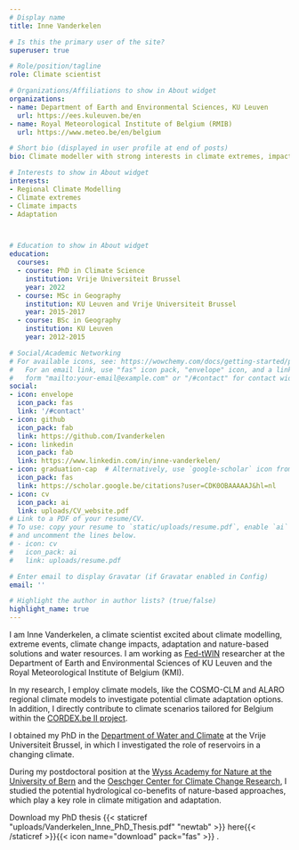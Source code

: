 ```yaml
---
# Display name
title: Inne Vanderkelen

# Is this the primary user of the site?
superuser: true

# Role/position/tagline
role: Climate scientist

# Organizations/Affiliations to show in About widget
organizations:
- name: Department of Earth and Environmental Sciences, KU Leuven
  url: https://ees.kuleuven.be/en
- name: Royal Meteorological Institute of Belgium (RMIB)
  url: https://www.meteo.be/en/belgium  

# Short bio (displayed in user profile at end of posts)
bio: Climate modeller with strong interests in climate extremes, impacts, and adaptation. 

# Interests to show in About widget
interests:
- Regional Climate Modelling
- Climate extremes
- Climate impacts
- Adaptation



# Education to show in About widget
education:
  courses:
  - course: PhD in Climate Science
    institution: Vrije Universiteit Brussel
    year: 2022
  - course: MSc in Geography
    institution: KU Leuven and Vrije Universiteit Brussel
    year: 2015-2017
  - course: BSc in Geography
    institution: KU Leuven
    year: 2012-2015

# Social/Academic Networking
# For available icons, see: https://wowchemy.com/docs/getting-started/page-builder/#icons
#   For an email link, use "fas" icon pack, "envelope" icon, and a link in the
#   form "mailto:your-email@example.com" or "/#contact" for contact widget.
social:
- icon: envelope
  icon_pack: fas
  link: '/#contact'
- icon: github
  icon_pack: fab
  link: https://github.com/Ivanderkelen
- icon: linkedin
  icon_pack: fab
  link: https://www.linkedin.com/in/inne-vanderkelen/
- icon: graduation-cap  # Alternatively, use `google-scholar` icon from `ai` icon pack
  icon_pack: fas
  link: https://scholar.google.be/citations?user=CDK0OBAAAAAJ&hl=nl
- icon: cv
  icon_pack: ai
  link: uploads/CV_website.pdf
# Link to a PDF of your resume/CV.
# To use: copy your resume to `static/uploads/resume.pdf`, enable `ai` icons in `params.toml`,
# and uncomment the lines below.
# - icon: cv
#   icon_pack: ai
#   link: uploads/resume.pdf

# Enter email to display Gravatar (if Gravatar enabled in Config)
email: ''

# Highlight the author in author lists? (true/false)
highlight_name: true
---
```


I am Inne Vanderkelen, a climate scientist excited about climate modelling, extreme events, climate change impacts, adaptation and nature-based solutions and water resources. I am working as [Fed-tWIN](https://www.belspo.be/belspo/research/FEDtWIN_en.stm) researcher at the Department of Earth and Environmental Sciences of KU Leuven and the Royal Meteorological Institute of Belgium (KMI). 

In my research, I employ climate models, like the COSMO-CLM and ALARO regional climate models to investigate potential climate adaptation options. In addition, I directly contribute to climate scenarios tailored for Belgium within the [CORDEX.be II project](https://cordex.meteo.be/).

I obtained my PhD in the [Department of Water and Climate](https://www.hydr.vub.be/) at the Vrije Universiteit Brussel, in which I investigated the role of reservoirs in a changing climate.

During my postdoctoral position at the [Wyss Academy for Nature at the University of Bern](https://www.wyssacademy.org/) and the [Oeschger Center for Climate Change Research](https://www.oeschger.unibe.ch/), I studied the potential hydrological co-benefits of nature-based approaches, which play a key role in climate mitigation and adaptation. 

Download my PhD thesis {{< staticref "uploads/Vanderkelen_Inne_PhD_Thesis.pdf" "newtab" >}} here{{< /staticref >}}{{< icon name="download" pack="fas" >}} .

<meta name="google-site-verification" content="3LcHt_Yj7nMzSXDZ5a-n3OPBpiknYCwWDyOUg4sxBlo" />